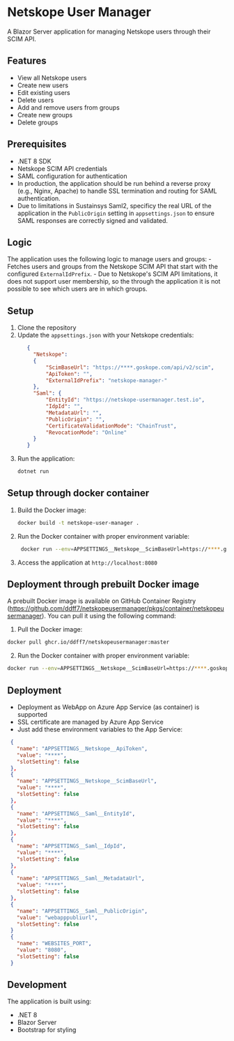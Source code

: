 # Netskope User Manager

A Blazor Server application for managing Netskope users through their SCIM API.

## Features

- View all Netskope users
- Create new users
- Edit existing users
- Delete users
- Add and remove users from groups
- Create new groups
- Delete groups

## Prerequisites

- .NET 8 SDK
- Netskope SCIM API credentials
- SAML configuration for authentication
- In production, the application should be run behind a reverse proxy (e.g., Nginx, Apache) to handle SSL termination and routing for SAML authentication.
- Due to limitations in Sustainsys Saml2, specificy the real URL of the application in the `PublicOrigin` setting in `appsettings.json` to ensure SAML responses are correctly signed and validated.

## Logic

The application uses the following logic to manage users and groups:
    - Fetches users and groups from the Netskope SCIM API that start with the configured `ExternalIdPrefix`.
    - Due to Netskope's SCIM API limitations, it does not support user membership, so the through the application it is not possible to see which users are in which groups.

## Setup

1. Clone the repository
2. Update the `appsettings.json` with your Netskope credentials:
   ```json
      {
        "Netskope": 
        {
            "ScimBaseUrl": "https://****.goskope.com/api/v2/scim",
            "ApiToken": "",
            "ExternalIdPrefix": "netskope-manager-"
        },
        "Saml": {
            "EntityId": "https://netskope-usermanager.test.io",
            "IdpId": "",
            "MetadataUrl": "",
            "PublicOrigin": "",
            "CertificateValidationMode": "ChainTrust",
            "RevocationMode": "Online"
        }
      }
   ```
3. Run the application:
   ```bash
   dotnet run
   ```

## Setup through docker container

1. Build the Docker image:
   ```bash
   docker build -t netskope-user-manager .
   ```
2. Run the Docker container with proper environment variable:
   ```bash
    docker run --env=APPSETTINGS__Netskope__ScimBaseUrl=https://****.goskope.com/api/v2/scim --env=APPSETTINGS__Netskope__ApiToken=**** --env=APPSETTINGS__Saml__EntityId=https://**** --env=APPSETTINGS__Saml__IdpId=https://*** --env=APPSETTINGS__Saml__MetadataUrl=https://**** --env=PATH=/usr/local/sbin:/usr/local/bin:/usr/sbin:/usr/bin:/sbin:/bin --env=ASPNETCORE_HTTP_PORTS=8080 --env=DOTNET_RUNNING_IN_CONTAINER=true --env=DOTNET_VERSION=8.0.17 --env=ASPNET_VERSION=8.0.17 --env=APPSETTINGS__Netskope__ExternalIdPrefix=netskope-manager- --env=APPSETTINGS__Saml__PublicOrigin=https://*** --network=bridge --workdir=/app -p 8080:8080 --restart=no --runtime=runc -d netskope-user-manager
   ```

3. Access the application at `http://localhost:8080`

## Deployment through prebuilt Docker image

A prebuilt Docker image is available on GitHub Container Registry (https://github.com/ddff7/netskopeusermanager/pkgs/container/netskopeusermanager). You can pull it using the following command:
1. Pull the Docker image:
```bash
docker pull ghcr.io/ddff7/netskopeusermanager:master
```

2. Run the Docker container with proper environment variable:
```bash
docker run --env=APPSETTINGS__Netskope__ScimBaseUrl=https://****.goskope.com/api/v2/scim --env=APPSETTINGS__Netskope__ApiToken=**** --env=APPSETTINGS__Saml__EntityId=https://**** --env=APPSETTINGS__Saml__IdpId=https://*** --env=APPSETTINGS__Saml__MetadataUrl=https://**** --env=PATH=/usr/local/sbin:/usr/local/bin:/usr/sbin:/usr/bin:/sbin:/bin --env=ASPNETCORE_HTTP_PORTS=8080 --env=DOTNET_RUNNING_IN_CONTAINER=true --env=DOTNET_VERSION=8.0.17 --env=ASPNET_VERSION=8.0.17 --env=APPSETTINGS__Netskope__ExternalIdPrefix=netskope-manager- --env=APPSETTINGS__Saml__PublicOrigin=https://*** --network=bridge --workdir=/app -p 8080:8080 --restart=no --runtime=runc -d ghcr.io/ddff7/netskopeusermanager:master
   ```

## Deployment

- Deployment as WebApp on Azure App Service (as container) is supported
- SSL certificate are managed by Azure App Service
- Just add these environment variables to the App Service:
 ```json
  {
    "name": "APPSETTINGS__Netskope__ApiToken",
    "value": "****",
    "slotSetting": false
  },
  {
    "name": "APPSETTINGS__Netskope__ScimBaseUrl",
    "value": "****",
    "slotSetting": false
  },
  {
    "name": "APPSETTINGS__Saml__EntityId",
    "value": "****",
    "slotSetting": false
  },
  {
    "name": "APPSETTINGS__Saml__IdpId",
    "value": "****",
    "slotSetting": false
  },
  {
    "name": "APPSETTINGS__Saml__MetadataUrl",
    "value": "****",
    "slotSetting": false
  },
  {
    "name": "APPSETTINGS__Saml__PublicOrigin",
    "value": "webapppubliurl",
    "slotSetting": false
  }
  {
    "name": "WEBSITES_PORT",
    "value": "8080",
    "slotSetting": false
  }
  ```

## Development

The application is built using:
- .NET 8
- Blazor Server
- Bootstrap for styling

